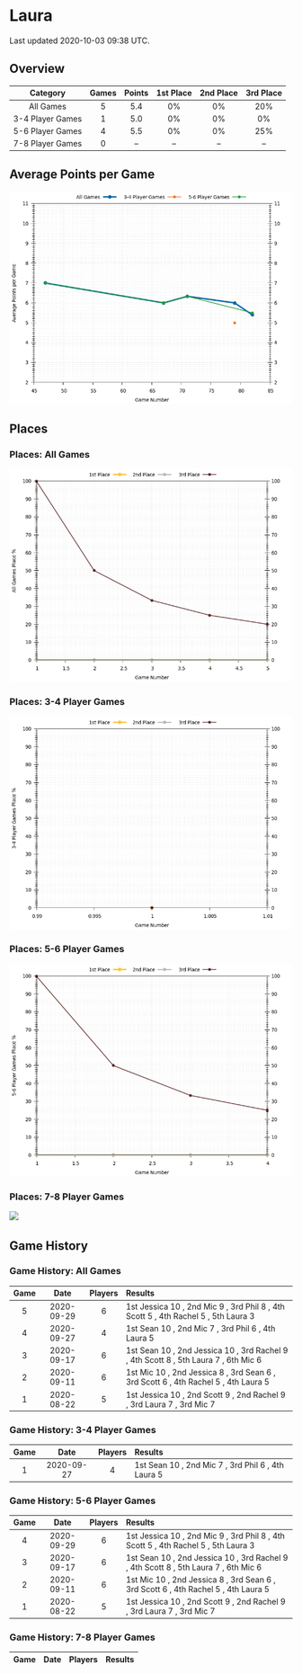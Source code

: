 # Laura
Last updated 2020-10-03 09:38 UTC.

## Overview
| **Category**     | **Games** | **Points** | **1st Place** | **2nd Place** | **3rd Place** |
| :---:            | :---:     | :---:      | :---:         | :---:         | :---:         |
| All Games        | 5         | 5.4        | 0%            | 0%            | 20%           |
| 3-4 Player Games | 1         | 5.0        | 0%            | 0%            | 0%            |
| 5-6 Player Games | 4         | 5.5        | 0%            | 0%            | 25%           |
| 7-8 Player Games | 0         | –        | –           | –           | –           |

## Average Points per Game
![](plots/average_points_vs_game_number.png)

## Places

### Places: All Games
![](plots/place_percentage_vs_game_number_all_games.png)

### Places: 3-4 Player Games
![](plots/place_percentage_vs_game_number_3_4_player_games.png)

### Places: 5-6 Player Games
![](plots/place_percentage_vs_game_number_5_6_player_games.png)

### Places: 7-8 Player Games
![](plots/place_percentage_vs_game_number_7_8_player_games.png)

## Game History

### Game History: All Games
| **Game** | **Date**   | **Players** | **Results**                                                                         |
| :---:    | :---:      | :---:       | :---                                                                                |
| 5        | 2020-09-29 | 6           | 1st Jessica 10 , 2nd Mic 9 , 3rd Phil 8 , 4th Scott 5 , 4th Rachel 5 , 5th Laura 3  |
| 4        | 2020-09-27 | 4           | 1st Sean 10 , 2nd Mic 7 , 3rd Phil 6 , 4th Laura 5                                  |
| 3        | 2020-09-17 | 6           | 1st Sean 10 , 2nd Jessica 10 , 3rd Rachel 9 , 4th Scott 8 , 5th Laura 7 , 6th Mic 6 |
| 2        | 2020-09-11 | 6           | 1st Mic 10 , 2nd Jessica 8 , 3rd Sean 6 , 3rd Scott 6 , 4th Rachel 5 , 4th Laura 5  |
| 1        | 2020-08-22 | 5           | 1st Jessica 10 , 2nd Scott 9 , 2nd Rachel 9 , 3rd Laura 7 , 3rd Mic 7               |

### Game History: 3-4 Player Games
| **Game** | **Date**   | **Players** | **Results**                                        |
| :---:    | :---:      | :---:       | :---                                               |
| 1        | 2020-09-27 | 4           | 1st Sean 10 , 2nd Mic 7 , 3rd Phil 6 , 4th Laura 5 |

### Game History: 5-6 Player Games
| **Game** | **Date**   | **Players** | **Results**                                                                         |
| :---:    | :---:      | :---:       | :---                                                                                |
| 4        | 2020-09-29 | 6           | 1st Jessica 10 , 2nd Mic 9 , 3rd Phil 8 , 4th Scott 5 , 4th Rachel 5 , 5th Laura 3  |
| 3        | 2020-09-17 | 6           | 1st Sean 10 , 2nd Jessica 10 , 3rd Rachel 9 , 4th Scott 8 , 5th Laura 7 , 6th Mic 6 |
| 2        | 2020-09-11 | 6           | 1st Mic 10 , 2nd Jessica 8 , 3rd Sean 6 , 3rd Scott 6 , 4th Rachel 5 , 4th Laura 5  |
| 1        | 2020-08-22 | 5           | 1st Jessica 10 , 2nd Scott 9 , 2nd Rachel 9 , 3rd Laura 7 , 3rd Mic 7               |

### Game History: 7-8 Player Games
| **Game** | **Date** | **Players** | **Results** |
| :---:    | :---:    | :---:       | :---        |

